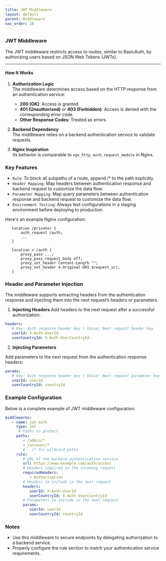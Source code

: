 ```yaml
---
title: JWT Middleware
layout: default
parent: Middleware
nav_order: 10
---
```



### JWT Middleware

The JWT middleware restricts access to routes, similar to BasicAuth, by authorizing users based on JSON Web Tokens (JWTs).

---

#### How It Works

1. **Authorization Logic**  
   The middleware determines access based on the HTTP response from an authentication service:
   - **200 (OK)**: Access is granted.
   - **401 (Unauthorized)** or **403 (Forbidden)**: Access is denied with the corresponding error code.
   - **Other Response Codes**: Treated as errors.

2. **Backend Dependency**  
   The middleware relies on a backend authentication service to validate requests.

3. **Nginx Inspiration**  
   Its behavior is comparable to `ngx_http_auth_request_module` in Nginx.

### Key Features
- `Rule`: To block all subpaths of a route, append /* to the path explicitly.
- `Header Mapping`: Map headers between authentication response and backend request to customize the data flow.
- `Parameter Mapping`: Map query parameters between authentication response and backend request to customize the data flow.
- `Environment Testing`: Always test configurations in a staging environment before deploying to production.

Here's an example Nginx configuration:

```
   location /private/ {
       auth_request /auth;
       ...
   }

   location = /auth {
       proxy_pass ...;
       proxy_pass_request_body off;
       proxy_set_header Content-Length "";
       proxy_set_header X-Original-URI $request_uri;
   }
```

### Header and Parameter Injection

The middleware supports extracting headers from the authentication response and injecting them into the next request’s headers or parameters.

1. **Injecting Headers**
   Add headers to the next request after a successful authorization:

```yaml
headers:
   # Key: Auth response header key | Value: Next request header key
   userId: X-Auth-UserId
   userCountryId: X-Auth-UserCountryId
```

2. **Injecting Parameters**

Add parameters to the next request from the authentication response headers:

```yaml
params:
   # Key: Auth response header key | Value: Next request parameter key
   userId: userId
   userCountryId: countryId
```

### Example Configuration

Below is a complete example of JWT middleware configuration:

```yaml
middlewares:
   - name: jwt-auth
     type: jwt
      # Paths to protect
     paths:
        - /admin/*
        - /account/*
        # - /* for wildcard paths
     rule:
        # URL of the backend authentication service
        url: https://www.example.com/auth/access
        # Headers required in the incoming request
        requiredHeaders:
           - Authorization
        # Headers to include in the next request
        headers:
           userId: X-Auth-UserId
           userCountryId: X-Auth-UserCountryId
        # Parameters to include in the next request
        params:
           userId: userId
           userCountryId: countryId

```

### Notes

- Use this middleware to secure endpoints by delegating authorization to a backend service.
- Properly configure the rule section to match your authentication service requirements.
